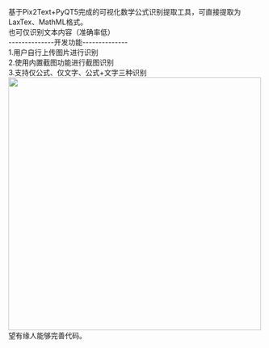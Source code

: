 基于Pix2Text+PyQT5完成的可视化数学公式识别提取工具，可直接提取为LaxTex、MathML格式。  
也可仅识别文本内容（准确率低）  
--------------开发功能--------------  
1.用户自行上传图片进行识别  
2.使用内置截图功能进行截图识别  
3.支持仅公式、仅文字、公式+文字三种识别    
<img src='https://github.com/catchskate/Mathematical_formula/assets/111588756/efd1e80b-befd-43c5-8674-83d254bf3c48' width=500px>  
望有缘人能够完善代码。
